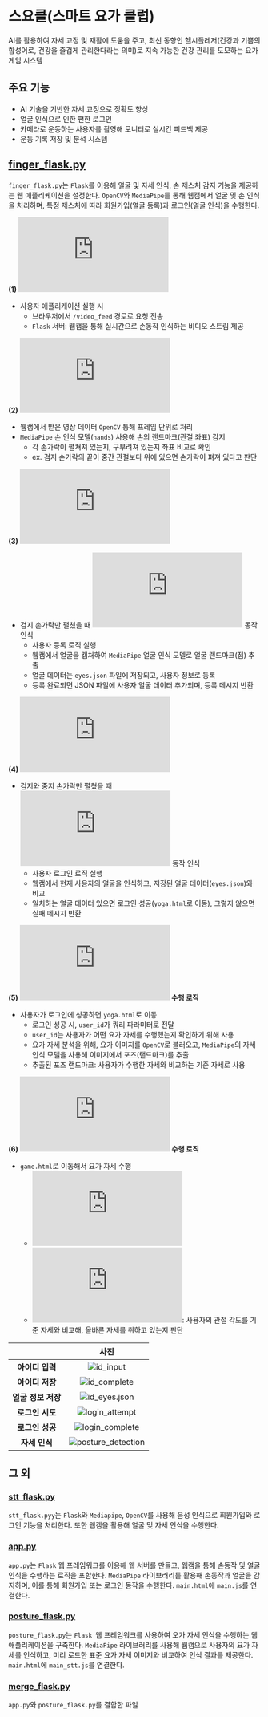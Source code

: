 # 스요클(스마트 요가 클럽)
AI를 활용하여 자세 교정 및 재활에 도움을 주고, 최신 동향인 헬시플레저(건강과 기쁨의 합성어로, 건강을 즐겁게 관리한다라는 의미)로 지속 가능한 건강 관리를 도모하는 요가 게임 시스템

## 주요 기능
- AI 기술을 기반한 자세 교정으로 정확도 향상
- 얼굴 인식으로 인한 편한 로그인
- 카메라로 운동하는 사용자를 촬영해 모니터로 실시간 피드백 제공
- 운동 기록 저장 및 분석 시스템

## [finger_flask.py](https://github.com/2024-four-leaf-clover/Face-recognition-and-pose-detection/blob/main/finger_flask.py)
`finger_flask.py`는 `Flask`를 이용해 얼굴 및 자세 인식, 손 제스처 감지 기능을 제공하는 웹 애플리케이션을 설정한다. `OpenCV`와 `MediaPipe`를 통해 웹캠에서 얼굴 및 손 인식을 처리하며, 특정 제스처에 따라 회원가입(얼굴 등록)과 로그인(얼굴 인식)을 수행한다.

**(1) ![웹캠 로직 수행](https://github.com/2024-four-leaf-clover/Face-recognition-and-pose-detection/blob/5b64fc7020fc0d6b821377e5337b5baa6d949bb7/finger_flask.py#L84-L93)**
- 사용자 애플리케이션 실행 시
    - 브라우저에서 `/video_feed` 경로로 요청 전송
    - `Flask` 서버: 웹캠을 통해 실시간으로 손동작 인식하는 비디오 스트림 제공

**(2) ![손동작 인식 - 손가락 상태 판별](https://github.com/2024-four-leaf-clover/Face-recognition-and-pose-detection/blob/5b64fc7020fc0d6b821377e5337b5baa6d949bb7/finger_flask.py#L95-L117)**
- 웹캠에서 받은 영상 데이터 `OpenCV` 통해 프레임 단위로 처리
- `MediaPipe` 손 인식 모델(`hands`) 사용해 손의 랜드마크(관절 좌표) 감지
    - 각 손가락이 펼쳐져 있는지, 구부려져 있는지 좌표 비교로 확인
    - ex. 검지 손가락의 끝이 중간 관절보다 위에 있으면 손가락이 펴져 있다고 판단

**(3) ![회원가입 - 검지만 펼쳤을 경우](https://github.com/2024-four-leaf-clover/Face-recognition-and-pose-detection/blob/5b64fc7020fc0d6b821377e5337b5baa6d949bb7/finger_flask.py#L119-L125)**
- 검지 손가락만 펼쳤을 때 ![`register`](https://github.com/2024-four-leaf-clover/Face-recognition-and-pose-detection/blob/5b64fc7020fc0d6b821377e5337b5baa6d949bb7/finger_flask.py#L142-L256) 동작 인식
    - 사용자 등록 로직 실행
    - 웹캠에서 얼굴을 캡처하여 `MediaPipe` 얼굴 인식 모델로 얼굴 랜드마크(점) 추출
    - 얼굴 데이터는 `eyes.json` 파일에 저장되고, 사용자 정보로 등록
    - 등록 완료되면 JSON 파일에 사용자 얼굴 데이터 추가되며, 등록 메시지 반환

**(4) ![로그인 - 검지와 중지만 펼쳤을 경우](https://github.com/2024-four-leaf-clover/Face-recognition-and-pose-detection/blob/5b64fc7020fc0d6b821377e5337b5baa6d949bb7/finger_flask.py#L127-L133)**
- 검지와 중지 손가락만 펼쳤을 때 ![`login`](https://github.com/2024-four-leaf-clover/Face-recognition-and-pose-detection/blob/5b64fc7020fc0d6b821377e5337b5baa6d949bb7/finger_flask.py#L258-L347) 동작 인식
    - 사용자 로그인 로직 실행
    - 웹캠에서 현재 사용자의 얼굴을 인식하고, 저장된 얼굴 데이터(`eyes.json`)와 비교
    - 일치하는 얼굴 데이터 있으면 로그인 성공(`yoga.html`로 이동), 그렇지 않으면 실패 메시지 반환

**(5) ![`yoga.html`](https://github.com/2024-four-leaf-clover/Face-recognition-and-pose-detection/blob/5b64fc7020fc0d6b821377e5337b5baa6d949bb7/finger_flask.py#L349-L353) 수행 로직**
- 사용자가 로그인에 성공하면 `yoga.html`로 이동
    - 로그인 성공 시, `user_id`가 쿼리 파라미터로 전달
    - `user_id`는 사용자가 어떤 요가 자세를 수행했는지 확인하기 위해 사용
    - 요가 자세 분석을 위해, 요가 이미지를 `OpenCV`로 불러오고, `MediaPipe`의 자세 인식 모델을 사용해 이미지에서 포즈(랜드마크)를 추출
    - 추출된 포즈 랜드마크: 사용자가 수행한 자세와 비교하는 기준 자세로 사용

**(6) ![`game.html`](https://github.com/2024-four-leaf-clover/Face-recognition-and-pose-detection/blob/5b64fc7020fc0d6b821377e5337b5baa6d949bb7/finger_flask.py#L355-L360) 수행 로직**
- `game.html`로 이동해서 요가 자세 수행
    - ![사용자의 요가 자세와 기준 자세 비교](https://github.com/2024-four-leaf-clover/Face-recognition-and-pose-detection/blob/5b64fc7020fc0d6b821377e5337b5baa6d949bb7/finger_flask.py#L362-L365)
    - ![함수 `calculate_angle()`](https://github.com/2024-four-leaf-clover/Face-recognition-and-pose-detection/blob/5b64fc7020fc0d6b821377e5337b5baa6d949bb7/finger_flask.py#L391-L407): 사용자의 관절 각도를 기준 자세와 비교해, 올바른 자세를 취하고 있는지 판단

||사진|
|:---:|:---:|
|**아이디 입력**|![id_input](static/result/1.id_input.png)|
|**아이디 저장**|![id_complete](static/result/2.id_complete.png)|
|**얼굴 정보 저장**|![id_eyes.json](static/result/3.id_eyes.json.png)|
|**로그인 시도**|![login_attempt](static/result/4.login_attempt.png)|
|**로그인 성공**|![login_complete](static/result/5.login_complete.png)|
|**자세 인식**|![posture_detection](static/result/6.posture_detection.png)|

## 그 외

### [stt_flask.py](https://github.com/2024-four-leaf-clover/Face-recognition-and-pose-detection/blob/main/stt_flask.py)
`stt_flask.pyy`는 `Flask`와 `Mediapipe`, `OpenCV`를 사용해 음성 인식으로 회원가입와 로그인 기능을 처리한다. 또한 웹캠을 활용해 얼굴 및 자세 인식을 수행한다.

### [app.py](https://github.com/2024-four-leaf-clover/Face-recognition-and-pose-detection/blob/main/merge/app.py)
`app.py`는 `Flask` 웹 프레임워크를 이용해 웹 서버를 만들고, 웹캠을 통해 손동작 및 얼굴 인식을 수행하는 로직을 포함한다. `MediaPipe` 라이브러리를 활용해 손동작과 얼굴을 감지하며, 이를 통해 회원가입 또는 로그인 동작을 수행한다. `main.html`에 `main.js`를 연결한다.

### [posture_flask.py](https://github.com/2024-four-leaf-clover/Face-recognition-and-pose-detection/blob/main/merge/posture_flask.py)
`posture_flask.py`는 `Flask `웹 프레임워크를 사용하여 오가 자세 인식을 수행하는 웹 애플리케이션을 구축한다. `MediaPipe` 라이브러리를 사용해 웹캠으로 사용자의 요가 자세를 인식하고, 미리 로드한 표준 요가 자세 이미지와 비교하여 인식 결과를 제공한다. `main.html`에 `main_stt.js`를 연결한다.

### [merge_flask.py](https://github.com/2024-four-leaf-clover/Face-recognition-and-pose-detection/blob/main/merge_flask.py)
`app.py`와 `posture_flask.py`를 결합한 파일
